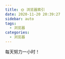 ```yaml
---
title: 🌞 浏览器索引
date: 2020-11-20 20:39:27
sidebar: auto
tags:
  - 浏览器
categories:
  - 浏览器
---
```


每天努力一小时！
